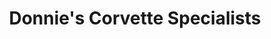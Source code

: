 ---
title: "Donnie's Corvette Specialists"
url: /lucama/donnies-corvette-specialists/
shop: car repair
---